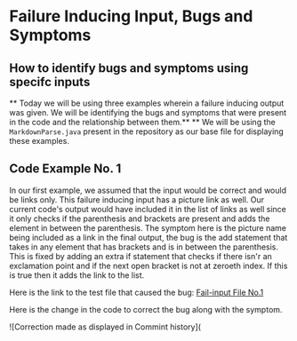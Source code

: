 # Failure Inducing Input, Bugs and Symptoms

## How to identify bugs and symptoms using specifc inputs

** Today we will be using three examples wherein a failure inducing output was given. We will be identifying the bugs and symptoms that were present in the code and the relationship between them.**
** We will be using the ```MarkdownParse.java``` present in the repository as our base file for displaying these examples.

## **Code Example No. 1**

In our first example, we assumed that the input would be correct and would be links only. 
This failure inducing input has a picture link as well. Our current code's output would have included it in the list of links as well since it only checks if the parenthesis and brackets are present and adds the element in between the parenthesis.
The symptom here is the picture name being included as a link in the final output, the bug is the add statement that takes in any element that has brackets and is in between the parenthesis. This is fixed by adding an extra if statement that checks if there isn'r an exclamation point and if the next open bracket is not at zeroeth index.
If this is true then it adds the link to the list.

Here is the link to the test file that caused the bug: [Fail-input File No.1](new-file.md)

Here is the change in the code to correct the bug along with the symptom.

![Correction made as displayed in Commint history](


